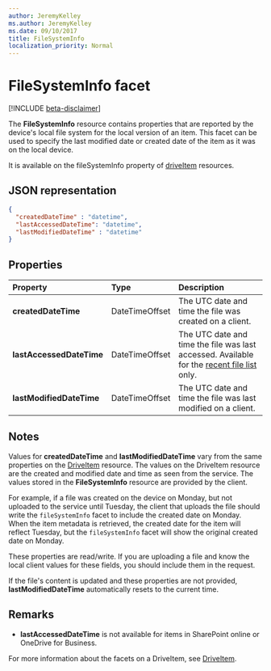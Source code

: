```yaml
---
author: JeremyKelley
ms.author: JeremyKelley
ms.date: 09/10/2017
title: FileSystemInfo
localization_priority: Normal
---
```

# FileSystemInfo facet

[!INCLUDE [beta-disclaimer](../../includes/beta-disclaimer.md)]

The **FileSystemInfo** resource contains properties that are reported by the device's local file system for the local version of an item.
This facet can be used to specify the last modified date or created date of the item as it was on the local device.

It is available on the fileSystemInfo property of [driveItem][item-resource] resources.

## JSON representation

<!-- {
  "blockType": "resource",
  "optionalProperties": [
    "lastAccessedDateTime"
  ],
  "@odata.type": "microsoft.graph.fileSystemInfo"
}-->

```json
{
  "createdDateTime" : "datetime",
  "lastAccessedDateTime": "datetime",
  "lastModifiedDateTime" : "datetime"
}
```

## Properties

| Property                 | Type           | Description                                                                                                          |
| :----------------------- | :------------- | :------------------------------------------------------------------------------------------------------------------- |
| **createdDateTime**      | DateTimeOffset | The UTC date and time the file was created on a client.                                                              |
| **lastAccessedDateTime** | DateTimeOffset | The UTC date and time the file was last accessed. Available for the [recent file list](../api/drive-recent.md) only. |
| **lastModifiedDateTime** | DateTimeOffset | The UTC date and time the file was last modified on a client.                                                        |

## Notes

Values for **createdDateTime** and **lastModifiedDateTime** vary from the same properties on the [DriveItem](driveitem.md) resource.
The values on the DriveItem resource are the created and modified date and time as seen from the service.
The values stored in the **FileSystemInfo** resource are provided by the client.

For example, if a file was created on the device on Monday, but not uploaded to the service until Tuesday, the client that uploads the file should write the `fileSystemInfo` facet to include the created date on Monday. 
When the item metadata is retrieved, the created date for the item will reflect Tuesday, but the `fileSystemInfo` facet will show the original created date on Monday.

These properties are read/write.
If you are uploading a file and know the local client values for these fields, you should include them in the request.

If the file's content is updated and these properties are not provided, **lastModifiedDateTime** automatically resets to the current time.

## Remarks

* **lastAccessedDateTime** is not available for items in SharePoint online or OneDrive for Business.

For more information about the facets on a DriveItem, see [DriveItem](driveitem.md).

[item-resource]: ../resources/driveitem.md

<!--
{
  "type": "#page.annotation",
  "description": "The fileSystemInfo facet provides information about date created and modified by clients.",
  "keywords": "fileSystemInfo,client,system info,onedrive",
  "section": "documentation",
  "tocPath": "Facets/FileSystemInfo",
  "suppressions": []
}
-->

